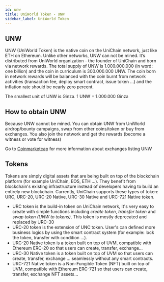 ```yaml
---
id: unw
title: UniWorld Token - UNW
sidebar_label: UniWorld Token
---
```


## UNW

UNW (UniWorld Token) is the native coin on the UniChain network, just like ETH on Ethereum. Unlike other networks, UNW can not be mined. It’s distributed from UniWorld organization - the founder of UniChain and born via network rewards. 
The total supply of UNW is 1.000.000.000 (in word: one billion) and the coin in curriculum is 300.000.000 UNW.
The coin born in network rewards will be balanced with the coin burnt from network activities (transaction fee, deploy smart contract, issue token …) and the inflation rate should be nearly zero percent.

The smallest unit of UNW is Ginza. 1 UNW = 1.000.000 Ginza

## How to obtain UNW

Because UNW cannot be mined. You can obtain UNW from UniWorld airdrop/bounty campaigns, swap from other coins/token or buy from exchanges. You also join the network and get the rewards (become a witness or vote for witness)

Go to [Coinmarketcap](https://coinmarketcap.com/currencies/uniworld/markets/) for more information about exchanges listing UNW

## Tokens

Tokens are simply digital assets that are being built on top of the blockchain platform (for example UniChain, EOS, ETH ...). They benefit from blockchain's existing infrastructure instead of developers having to build an entirely new blockchain. Currently, UniChain supports these types of token: URC, URC-20, URC-20 Native, URC-30 Native and URC-721 Native token.
- URC token is the build-in token on UniChain network, It's very easy to create with simple functions including *create token*, *transfer token* and *swap token (UNW to tokens)*. This token is mostly deprecated and replaced by URC-30
- URC-20 token is the extension of UNC token. User's can defined more business logics by using the smart contract system (for example: lock the token, transfer with condition ...).
- URC-20 Native token is a token built on top of UVM, compatible with Ethereum ERC-20 so that users can create, transfer, exchange...
- URC-30 Native token is a token built on top of UVM so that users can create, transfer, exchange ... seamlessly without any smart contracts.
- URC-721 Native token is a Non-Fungible Token (NFT) built on top of UVM, compatible with Ethereum ERC-721 so that users can create, transfer, exchange NFT assets...
